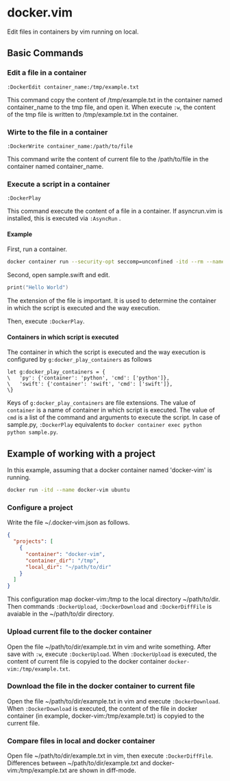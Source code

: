 # docker.vim

Edit files in containers by vim running on local.

## Basic Commands

### Edit a file in a container

```vim
:DockerEdit container_name:/tmp/example.txt
```

This command copy the content of /tmp/example.txt in the container named container_name to the tmp file, and open it.
When execute `:w`, the content of the tmp file is written to /tmp/example.txt in the container.

### Wirte to the file in a container

```vim
:DockerWrite container_name:/path/to/file
```

This command write the content of current file to the /path/to/file in the container named container_name.

### Execute a script in a container

```vim
:DockerPlay
```

This command execute the content of a file in a container.
If asyncrun.vim is installed, this is executed via `:AsyncRun` .

#### Example

First, run a container.

```sh
docker container run --security-opt seccomp=unconfined -itd --rm --name swift swift
```

Second, open sample.swift and edit.

```swift
print("Hello World")
```

The extension of the file is important. It is used to determine the container in which the script is executed and the way execution.

Then, execute `:DockerPlay`.

#### Containers in which script is executed

The container in which the script is executed and the way execution is configured by `g:docker_play_containers` as follows

```vim
let g:docker_play_containers = {
\   'py': {'container': 'python', 'cmd': ['python']},
\   'swift': {'container': 'swift', 'cmd': ['swift']},
\}
```

Keys of `g:docker_play_containers` are file extensions.
The value of `container` is a name of container in which script is executed.
The value of `cmd` is a list of the command and arguments to execute the script.
In case of sample.py, `:DockerPlay` equivalents to `docker container exec python python sample.py`.

## Example of working with a project

In this example, assuming that a docker container named 'docker-vim' is running.

```sh
docker run -itd --name docker-vim ubuntu
```

### Configure a project

Write the file ~/.docker-vim.json as follows.

```json
{
  "projects": [
    {
      "container": "docker-vim",
      "container_dir": "/tmp",
      "local_dir": "~/path/to/dir"
    }
  ]
}
```

This configuration map docker-vim:/tmp to the local directory ~/path/to/dir.
Then commands `:DockerUpload`, `:DockerDownload` and `:DockerDiffFile` is avaiable in the ~/path/to/dir directory.

### Upload current file to the docker container

Open the file ~/path/to/dir/example.txt in vim and write something.
After save with `:w`, execute `:DockerUpload`.
When `:DockerUpload` is executed, the content of current file is copyied to the docker container `docker-vim:/tmp/example.txt`.

### Download the file in the docker container to current file

Open the file ~/path/to/dir/example.txt in vim and execute `:DockerDownload`.
When `:DockerDownload` is executed, the content of the file in docker container (in example, docker-vim:/tmp/example.txt) is copyied to the current file.

### Compare files in local and docker container

Open file ~/path/to/dir/example.txt in vim, then execute `:DockerDiffFile`.
Differences between ~/path/to/dir/example.txt and docker-vim:/tmp/example.txt are shown in diff-mode.
